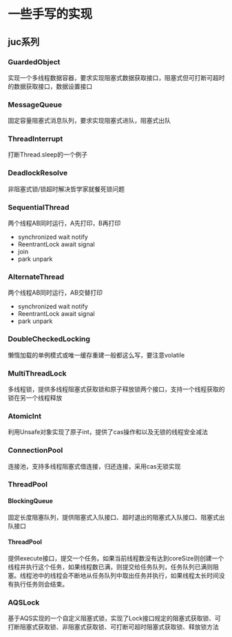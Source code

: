 # 一些手写的实现

## juc系列

### GuardedObject

实现一个多线程数据容器，要求实现阻塞式数据获取接口，阻塞式但可打断可超时的数据获取接口，数据设置接口

### MessageQueue

固定容量阻塞式消息队列，要求实现阻塞式进队，阻塞式出队

### ThreadInterrupt

打断Thread.sleep的一个例子

### DeadlockResolve

非阻塞式锁/锁超时解决哲学家就餐死锁问题

### SequentialThread

两个线程AB同时运行，A先打印，B再打印

- synchronized wait notify
- ReentrantLock await signal
- join
- park unpark

### AlternateThread

两个线程AB同时运行，AB交替打印

- synchronized wait notify
- ReentrantLock await signal
- park unpark

### DoubleCheckedLocking

懒惰加载的单例模式或唯一缓存重建一般都这么写，要注意volatile

### MultiThreadLock

多线程锁，提供多线程阻塞式获取锁和原子释放锁两个接口，支持一个线程获取的锁在另一个线程释放

### AtomicInt

利用Unsafe对象实现了原子int，提供了cas操作和以及无锁的线程安全减法

### ConnectionPool

连接池，支持多线程阻塞式借连接，归还连接，采用cas无锁实现

### ThreadPool

#### BlockingQueue

固定长度阻塞队列，提供阻塞式入队接口、超时退出的阻塞式入队接口、阻塞式出队接口

#### ThreadPool

提供execute接口，提交一个任务。如果当前线程数没有达到coreSize则创建一个线程并执行这个任务，如果线程数已满，则提交给任务队列，任务队列已满则阻塞。线程池中的线程会不断地从任务队列中取出任务并执行，如果线程太长时间没有执行任务则会结束。

### AQSLock

基于AQS实现的一个自定义阻塞式锁，实现了Lock接口规定的阻塞式获取锁、可打断阻塞式获取锁、非阻塞式获取锁、可打断可超时阻塞式获取锁、释放锁方法